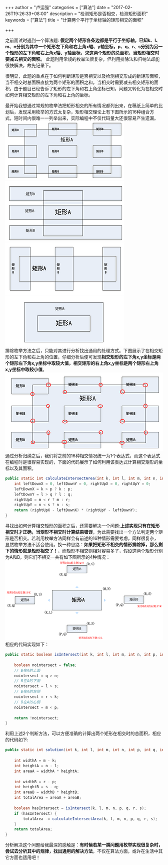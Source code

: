 +++
author = "卢运强"
categories = ["算法"]
date = "2017-02-26T19:26:33+08:00"
description = "检测矩形是否相交，检测矩形面积"
keywords = ["算法"]
title = "计算两个平行于坐标轴的矩形相交的面积"

+++

之前面试时遇到一个算法题: **假定两个矩形各条边都是平行于坐标轴，已知k、l、m、n分别为其中一个矩形左下角和右上角x轴、y轴坐标，p、q、r、s分别为另一个矩形的左下角和右上角x轴、y轴坐标，求这两个矩形的总面积，当矩形相交时要减去相交的面积。** 此题利用常规的枚举法很复杂，但利用排除法和归纳法却能很快解决，故先记录下。

<!--more-->

很明显，此题的重点在于如何判断矩形是否相交以及检测相交形成的新矩形面积，当不相交时总面积直接为两个矩形的面积之和，当相交时需要减去相交矩形的面积，由于题目已经告诉了矩形的左下角和右上角坐标已知，问题又转化为在相交时如何计算相交矩形的左下角和右上角的坐标。

最开始我想通过常规的枚举法把矩形相交的所有情况都列出来，在稿纸上简单的比划后，发现采用枚举的方式太复杂，矩形相交理论上有下图所示的16种组合方式，短时间内很难一一列举出来，实际编程中不仅代码量大还很容易产生遗漏。  
![矩形相交1](/blog_img/calculate-total-area-of-two-rectangles/intersect1.png "两个矩形边角相交以及完全包含")
![矩形相交2](/blog_img/calculate-total-area-of-two-rectangles/intersect2.png "矩形横向相交")  
![矩形相交3](/blog_img/calculate-total-area-of-two-rectangles/intersect3.png "矩形纵向相交")
![矩形相交4](/blog_img/calculate-total-area-of-two-rectangles/intersect4.png "矩形被完全包含")  
排除枚举方法之后，只能对其进行分析找出通用的处理方式。下图展示了在相交矩形的左下角和右上角的位置，仔细分析后便可发现**相交矩形的左下角x,y坐标是两个矩形左下角x,y坐标中取较大值，相交矩形的右上角x,y坐标是两个矩形右上角x,y坐标中取较小值**。   
![矩形相交坐标计算](/blog_img/calculate-total-area-of-two-rectangles/position_calculate.png "矩形相交时形成的新矩形的坐标来源")  
通过分析归纳之后，我们将之前的16种相交情况统一为1个表达式，而这个表达式在编程时是很容易实现的，下面的代码展示了如何利用该表达式计算相交矩形的坐标以及其面积。

```java
public static int calculateIntersectArea(int k, int l, int m, int n, int p,int q, int r, int s) {
	int leftDownX = 0, leftDownY = 0, rightUpX = 0, rightUpY = 0;
	leftDownX = k > p ? k : p;
	leftDownY = l > q ? l : q;
	rightUpX = m < r ? m : r;
	rightUpY = n < s ? n : s;
	return (rightUpX - leftDownX) * (rightUpY - leftDownY);
}
```
寻找出如何计算相交矩形的面积之后，还需要解决一个问题:**上述实现只有在矩形相交时才正确，当矩形不相交时计算结果错误**，为此需要找出一个方法判定两个矩形是否相交。若利用枚举方法同样会有前述的16种情形需要考虑，同样很复杂，显然枚举方法不适合使用。换一种思路：**如果把矩形不相交的情形排除掉，那么剩下的情形就是矩形相交了！**，而矩形不相交则相对容易多了，假设这两个矩形分别为A和B，则它们不相交一共有如下图所示的4种情况：  
![矩形不相交坐标计算](/blog_img/calculate-total-area-of-two-rectangles/no_interact_position_compare.png "矩形不相交的4种情况")  
相应的代码实现如下：

```java
public static boolean isIntersect(int k, int l, int m, int n, int p, int q, int r, int s) {
	
	boolean nointersect = false;
	// B在A的上面
	nointersect = q > n;
	// B在A的下面
	nointersect = l > s;
	// B在A的左侧
	nointersect = r < k;
	// B在A的右侧
	nointersect = m < p;

	return !nointersect;
}
```
利用上述2个判断方法，可以方便准确的计算出两个矩形在相交时的总面积，相应的代码如下:

```java
public static int solution(int k, int l, int m, int n, int p, int q, int r, int s) {

	int widthA = m - k;
	int heightA = n - l;
	int areaA = widthA * heightA;

	int widthB = r - p;
	int heightB = s - q;
	int areaB = widthB * heightB;
	int totalArea = areaA + areaB;

	boolean hasIntersect = isIntersect(k, l, m, n, p, q, r, s);
	if (hasIntersect) {
		totalArea -= calculateIntersectArea(k, l, m, n, p, q, r, s);
	}
	return totalArea;
}
```
分析解决这个问题给我最深的感触是：**有时候若某一类问题用枚举实现很复杂时，尝试去分析其中的规律，找出通用的解决方法**，不仅在算法方面，或许在生活中其它方面也适用吧！